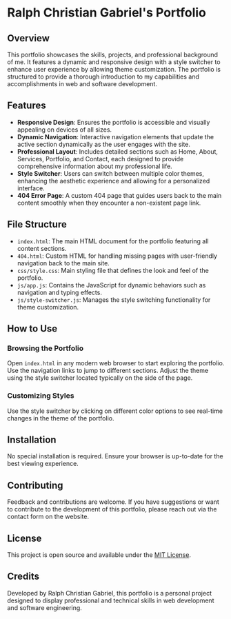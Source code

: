 # Ralph Christian Gabriel's Portfolio

## Overview

This portfolio showcases the skills, projects, and professional background of me. It features a dynamic and responsive design with a style switcher to enhance user experience by allowing theme customization. The portfolio is structured to provide a thorough introduction to my capabilities and accomplishments in web and software development.

## Features

- **Responsive Design**: Ensures the portfolio is accessible and visually appealing on devices of all sizes.
- **Dynamic Navigation**: Interactive navigation elements that update the active section dynamically as the user engages with the site.
- **Professional Layout**: Includes detailed sections such as Home, About, Services, Portfolio, and Contact, each designed to provide comprehensive information about my professional life.
- **Style Switcher**: Users can switch between multiple color themes, enhancing the aesthetic experience and allowing for a personalized interface.
- **404 Error Page**: A custom 404 page that guides users back to the main content smoothly when they encounter a non-existent page link.

## File Structure

- `index.html`: The main HTML document for the portfolio featuring all content sections.
- `404.html`: Custom HTML for handling missing pages with user-friendly navigation back to the main site.
- `css/style.css`: Main styling file that defines the look and feel of the portfolio.
- `js/app.js`: Contains the JavaScript for dynamic behaviors such as navigation and typing effects.
- `js/style-switcher.js`: Manages the style switching functionality for theme customization.

## How to Use

### Browsing the Portfolio

Open `index.html` in any modern web browser to start exploring the portfolio. Use the navigation links to jump to different sections. Adjust the theme using the style switcher located typically on the side of the page.

### Customizing Styles

Use the style switcher by clicking on different color options to see real-time changes in the theme of the portfolio.

## Installation

No special installation is required. Ensure your browser is up-to-date for the best viewing experience.

## Contributing

Feedback and contributions are welcome. If you have suggestions or want to contribute to the development of this portfolio, please reach out via the contact form on the website.

## License

This project is open source and available under the [MIT License](https://opensource.org/licenses/MIT).

## Credits

Developed by Ralph Christian Gabriel, this portfolio is a personal project designed to display professional and technical skills in web development and software engineering.
